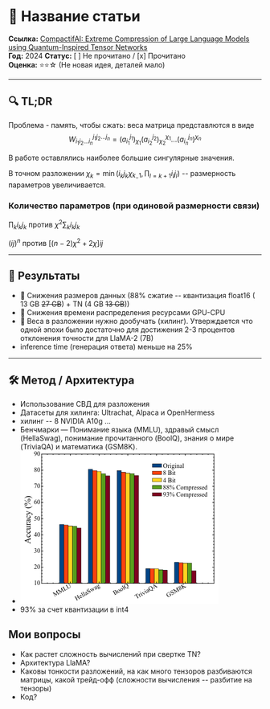 # 📝 Название статьи

**Ссылка:** [CompactifAI: Extreme Compression of Large Language Models using Quantum-Inspired Tensor Networks](https://arxiv.org/pdf/2401.14109)  
**Год:** 2024
**Статус:** [ ] Не прочитано / [x] Прочитано  
**Оценка:** ⭐️⭐️☆ (Не новая идея, деталей мало)

---

## 🔍 TL;DR

Проблема - память, чтобы сжать: веса матрица представлются в виде
$$
W_{i_1i_2\ldots i_n}^{j_1j_2\ldots j_n} = (a_{i_1}^{j_1})_{\chi_1} (a_{i_2}^{j_2})^{\chi_1}_{\chi_2} \ldots (a_{i_n}^{j_n})^{\chi_n}
$$

В работе оставлялись наиболее большие сингулярные значения.

В точном разложении $\chi_k= \min (i_kj_k \chi_{k_-1}, \prod_{l=k + 1}i_lj_l)$ -- размерность параметров увеличивается.

### Количество параметров (при одиновой размерности связи)

$\prod_k i_kj_k$ против $\chi^2 \sum_k i_k j_k$

$(ij)^n$ против $[(n - 2)\chi^2  + 2\chi] ij$

---

## 🧠 Результаты

- 📌 Снижения размеров данных (88% сжатие -- квантизация float16 ( 13 GB ~~27 GB~~) + TN (4 GB ~~13 GB~~))
- 📌 Снижения времени распределения ресурсами GPU-CPU
- 📌 Веса в разложении нужно дообучать (хилинг). Утверждается что одной эпохи было достаточно для достижения 2-3 процентов отклонения точности для LlaMA-2 (7B)
- inference time (генерация ответа) меньше на 25%

---

## 🛠️ Метод / Архитектура

- Использование СВД для разложения
- Датасеты для хилинга: Ultrachat, Alpaca и OpenHermess
- хилинг -- 8 NVIDIA A10g ...
- Бенчмарки — Понимание языка (MMLU), здравый смысл (HellaSwag), понимание прочитанного (BoolQ), знания о мире (TriviaQA) и математика (GSM8K).
- ![alt text](images/ComactifyAI.png)
- 93% за счет квантизации в int4
  
## Мои вопросы

- Как растет сложность вычислений при свертке TN?
- Архитектура LlaMA?
- Каковы тонкости разложений, на как много тензоров разбиваются матрицы, какой трейд-офф (сложности вычисления -- разбитие на тензоры)
- Код?
